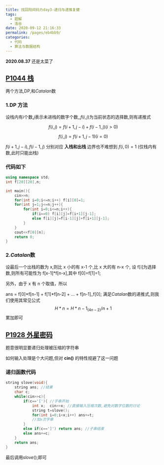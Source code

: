 ```yaml
---
title: 找回阳间码力day3-递归与递推复健
tags: 
  - 题解
  - 洛谷
date: 2020-09-12 21:16:33
permalink: /pages/eb4bb9/
categories: 
  - 代码
  - 算法与数据结构
---
```


**2020.08.37**
还是太菜了

## [P1044 栈](https://www.luogu.com.cn/problem/P1044)

两个方法,DP,和$Catalan$数

### 1.DP 方法

设栈内有$i$个数,$j$表示未进栈的数字个数,,$f(i,j)$为当前状态的选择数,则有递推式

$$ f(i,j)=f(i+1,j-i)+f(i-1,j) (i>0)$$

$$ f(i,j)=f(i+1,j-1) (i=0)$$

$f(i+1,j-i) ,f(i-1,j)$ 
分别对应 **入栈和出栈**
边界也不难想到 $f(i,0)=1$ (仅栈内有数,此时只能出栈)

### 代码如下

```cpp
using namespace std;
int f[20][20],n;

int main(){
    cin>>n;
    for(int i=0;i<=n;i++) f[i][0]=1;
    for(int j=1;j<=n;j++){
        for(int i=0;i<=n;i++){
            if(i==0) f[i][j]=f[i+1][j-1];
            else f[i][j]=f[i-1][j]+f[i+1][j-1];
        }
    }
    cout<<f[0][n];
    return 0;
}
```

### 2.$Catalan$数

设最后一个出栈的数为 x,则比 x 小的有 x-1 个,比 x 大的有 n-x 个,
设 f[i]为选择数,则所有可能性为 f[x-1]\*f[n-x],其中 f[0]=f[1]=1;

另外，由于 x 有 n 个取值，所以

ans = f[0]*f[n-1] + f[1]*f[n-2] + ... + f[n-1]_f[0];
满足$Catalan$数的递推式,则我们使用其常见公式
$$ H*n=H*{n-1}_(4n-2)/n+1 $$
累加即可

## [P1928 外星密码](https://www.luogu.com.cn/problem/P1928)

题意很明显要递归处理被压缩的字符串

如何输入处理是个大问题,但对 **cin()** 的特性规避了这一问题

### 递归函数代码

```cpp
string slove(void){
    string ans; //结果
    char c;
    while(cin>>c){
        if(c=='['){ //子串开始
            int x;  cin>>x; //直接输入压缩次数,避免对数字位数的讨论
            string t=slove();
            for(int i=0;i<x;i++) ans+=t;
            //加x次字串
        }
        else if(c==']') return ans; //子串结束
        else ans+=c;
    }
    return ans;
}
```

最后调用$slove()$;即可
